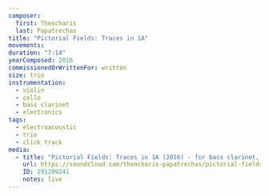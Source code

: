 ```yaml
---
composer:
  first: Theocharis
  last: Papatrechas
title: "Pictorial Fields: Traces in 1A"
movements:
duration: "7:14"
yearComposed: 2016
commissionedOrWrittenFor: written
size: trio
instrumentation:
  - violin
  - cello
  - bass clarinet
  - electronics
tags:
  - electroacoustic
  - trio
  - click track
media:
  - title: "Pictorial Fields: Traces in 1A (2016) - for bass clarinet, violin, cello, and live electronics"
    url: https://soundcloud.com/theocharis-papatrechas/pictorial-fields
    ID: 291209241
    notes: live
---
```

